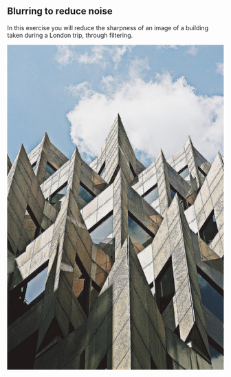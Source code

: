 ## Blurring to reduce noise

In this exercise you will reduce the sharpness of an image of a building taken during a London trip, through filtering.

![Building in Lodon](../images/2.jpg)

<!-- Image loaded as `building_image`. -->
<!-- 
### Instructions

- Import the Gaussian filter.

- Apply the filter to the `building_image`, set the multichannel parameter to the correct value.

- Show the original `building_image` and resulting `gaussian_image`.
 -->